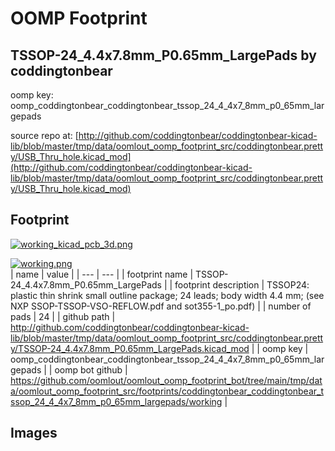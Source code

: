 # OOMP Footprint  
## TSSOP-24_4.4x7.8mm_P0.65mm_LargePads  by coddingtonbear  
  
oomp key: oomp_coddingtonbear_coddingtonbear_tssop_24_4_4x7_8mm_p0_65mm_largepads  
  
source repo at: [http://github.com/coddingtonbear/coddingtonbear-kicad-lib/blob/master/tmp/data/oomlout_oomp_footprint_src/coddingtonbear.pretty/USB_Thru_hole.kicad_mod](http://github.com/coddingtonbear/coddingtonbear-kicad-lib/blob/master/tmp/data/oomlout_oomp_footprint_src/coddingtonbear.pretty/USB_Thru_hole.kicad_mod)  
## Footprint  
  
[![working_kicad_pcb_3d.png](working_kicad_pcb_3d_600.png)](working_kicad_pcb_3d.png)  
  
[![working.png](working_600.png)](working.png)  
| name | value | 
| --- | --- | 
| footprint name | TSSOP-24_4.4x7.8mm_P0.65mm_LargePads | 
| footprint description | TSSOP24: plastic thin shrink small outline package; 24 leads; body width 4.4 mm; (see NXP SSOP-TSSOP-VSO-REFLOW.pdf and sot355-1_po.pdf) | 
| number of pads | 24 | 
| github path | http://github.com/coddingtonbear/coddingtonbear-kicad-lib/blob/master/tmp/data/oomlout_oomp_footprint_src/coddingtonbear.pretty/TSSOP-24_4.4x7.8mm_P0.65mm_LargePads.kicad_mod | 
| oomp key | oomp_coddingtonbear_coddingtonbear_tssop_24_4_4x7_8mm_p0_65mm_largepads | 
| oomp bot github | https://github.com/oomlout/oomlout_oomp_footprint_bot/tree/main/tmp/data/oomlout_oomp_footprint_src/footprints/coddingtonbear_coddingtonbear_tssop_24_4_4x7_8mm_p0_65mm_largepads/working | 
## Images  
